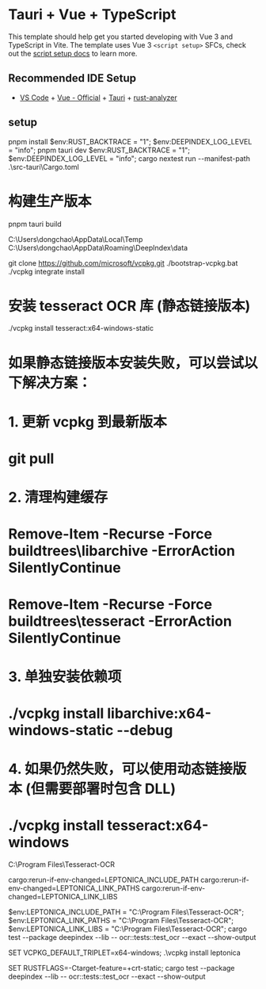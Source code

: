 # Tauri + Vue + TypeScript

This template should help get you started developing with Vue 3 and TypeScript in Vite. The template uses Vue 3 `<script setup>` SFCs, check out the [script setup docs](https://v3.vuejs.org/api/sfc-script-setup.html#sfc-script-setup) to learn more.

## Recommended IDE Setup

- [VS Code](https://code.visualstudio.com/) + [Vue - Official](https://marketplace.visualstudio.com/items?itemName=Vue.volar) + [Tauri](https://marketplace.visualstudio.com/items?itemName=tauri-apps.tauri-vscode) + [rust-analyzer](https://marketplace.visualstudio.com/items?itemName=rust-lang.rust-analyzer)

## setup
pnpm install
$env:RUST_BACKTRACE = "1"; $env:DEEPINDEX_LOG_LEVEL = "info"; pnpm tauri dev
$env:RUST_BACKTRACE = "1"; $env:DEEPINDEX_LOG_LEVEL = "info"; cargo nextest run --manifest-path .\src-tauri\Cargo.toml

# 构建生产版本
pnpm tauri build


C:\Users\dongchao\AppData\Local\Temp
C:\Users\dongchao\AppData\Roaming\DeepIndex\data

git clone https://github.com/microsoft/vcpkg.git
./bootstrap-vcpkg.bat
./vcpkg integrate install

# 安装 tesseract OCR 库 (静态链接版本)
./vcpkg install tesseract:x64-windows-static

# 如果静态链接版本安装失败，可以尝试以下解决方案：
# 1. 更新 vcpkg 到最新版本
# git pull
# 
# 2. 清理构建缓存
# Remove-Item -Recurse -Force buildtrees\libarchive -ErrorAction SilentlyContinue
# Remove-Item -Recurse -Force buildtrees\tesseract -ErrorAction SilentlyContinue
#
# 3. 单独安装依赖项
# ./vcpkg install libarchive:x64-windows-static --debug
#
# 4. 如果仍然失败，可以使用动态链接版本 (但需要部署时包含 DLL)
# ./vcpkg install tesseract:x64-windows

C:\Program Files\Tesseract-OCR

  cargo:rerun-if-env-changed=LEPTONICA_INCLUDE_PATH
  cargo:rerun-if-env-changed=LEPTONICA_LINK_PATHS
  cargo:rerun-if-env-changed=LEPTONICA_LINK_LIBS

$env:LEPTONICA_INCLUDE_PATH = "C:\Program Files\Tesseract-OCR"; $env:LEPTONICA_LINK_PATHS = "C:\Program Files\Tesseract-OCR"; $env:LEPTONICA_LINK_LIBS = "C:\Program Files\Tesseract-OCR"; cargo test --package deepindex --lib -- ocr::tests::test_ocr --exact --show-output


SET VCPKG_DEFAULT_TRIPLET=x64-windows; .\vcpkg install leptonica

SET RUSTFLAGS=-Ctarget-feature=+crt-static; cargo test --package deepindex --lib -- ocr::tests::test_ocr --exact --show-output
